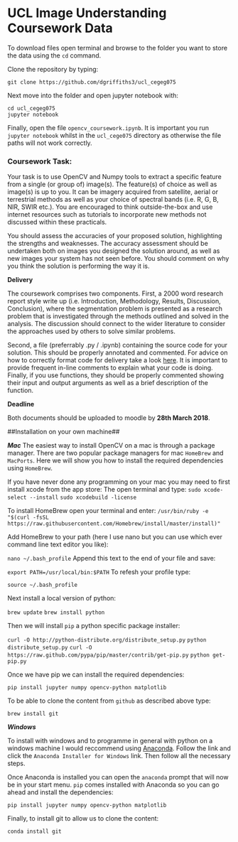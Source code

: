 # UCL Image Understanding Coursework Data

To download files open terminal and browse to the folder you want to store the data using the `cd` command.

Clone the repository by typing: 

`git clone https://github.com/dgriffiths3/ucl_cegeg075`

Next move into the folder and open jupyter notebook with: 

```
cd ucl_cegeg075
jupyter notebook
```

Finally, open the file `opencv_coursework.ipynb`. It is important you run `jupyter notebook` whilst in the `ucl_cege075` directory as otherwise the file paths will not work correctly.

### Coursework Task:

Your task is to use OpenCV and Numpy tools to extract a specific feature from a single (or group of) image(s). The feature(s) of choice as well as image(s) is up to you. It can be imagery acquired from satellite, aerial or terrestrial methods as well as your choice of spectral bands (i.e. R, G, B, NIR, SWIR etc.). You are encouraged to think outside-the-box and use internet resources such as tutorials to incorporate new methods not discussed within these practicals. 

You should assess the accuracies of your proposed solution, highlighting the strengths and weaknesses. The accuracy assessment should be undertaken both on images you designed the solution around, as well as new images your system has not seen before. You should comment on why you think the solution is performing the way it is.

**Delivery**

The coursework comprises two components. First, a 2000 word research report style write up (i.e. Introduction, Methodology, Results, Discussion, Conclusion), where the segmentation problem is presented as a research problem that is investigated through the methods outlined and solved in the analysis. The discussion should connect to the wider literature to consider the approaches used by others to solve similar problems.

Second, a file (preferrably .py / .ipynb) containing the source code for your solution. This should be properly annotated and commented. For advice on how to correctly format code for delivery take a look [here](https://www.python.org/dev/peps/pep-0008/). It is important to provide frequent in-line comments to explain what your code is doing. Finally, if you use functions, they should be properly commented showing their input and output arguments as well as a brief description of the function.

**Deadline**

Both documents should be uploaded to moodle by **28th March 2018**.



##Installation on your own machine##

***Mac***
The easiest way to install OpenCV on a mac is through a package manager. There are two popular package managers for mac `HomeBrew` and `MacPorts`. Here we will show you how to install the required dependencies using `HomeBrew`.

If you have never done any programming on your mac you may need to first install xcode from the app store:
The open terminal and type:
`sudo xcode-select --install`
`sudo xcodebuild -license`

To install HomeBrew open your terminal and enter:
`/usr/bin/ruby -e "$(curl -fsSL https://raw.githubusercontent.com/Homebrew/install/master/install)"`

Add HomeBrew to your path (here I use nano but you can use which ever command line text editor you like):

`nano ~/.bash_profile`
Append this text to the end of your file and save:

`export PATH=/usr/local/bin:$PATH`
To refesh your profile type:

`source ~/.bash_profile`

Next install a local version of python:

`brew update`
`brew install python`

Then we will install `pip` a python specific package installer:

`curl -O http://python-distribute.org/distribute_setup.py`
`python distribute_setup.py`
`curl -O https://raw.github.com/pypa/pip/master/contrib/get-pip.py`
`python get-pip.py`

Once we have pip we can install the required dependencies:

`pip install jupyter numpy opencv-python matplotlib`

To be able to clone the content from `github` as described above type:

`brew install git`

***Windows***

To install with windows and to programme in general with python on a windows machine I would reccommend using [Anaconda](https://conda.io/docs/user-guide/install/windows.html). Follow the link and click the `Anaconda Installer for Windows` link. Then follow all the necessary steps.

Once Anaconda is installed you can open the `anaconda` prompt that will now be in your start menu. `pip` comes installed with Anaconda so you can go ahead and install the dependencies:

`pip install jupyter numpy opencv-python matplotlib`

Finally, to install git to allow us to clone the content:

`conda install git`





